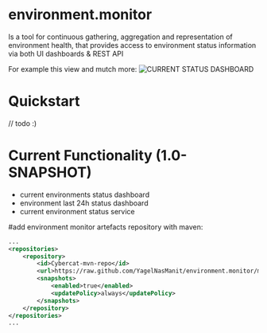 # environment.monitor

Is a tool for continuous gathering, aggregation and representation of environment health, that provides access to environment status information via both UI dashboards & REST API

For example this view and mutch more:
![CURRENT STATUS DASHBOARD](https://raw.githubusercontent.com/wiki/YagelNasManit/environment.monitor/images/current_env_status_dashboard.png)


# Quickstart
// todo :)

# Current Functionality (1.0-SNAPSHOT)
- current environments status dashboard
- environment last 24h status dashboard
- current environment status service



#add environment monitor artefacts repository with maven:
```xml
...
<repositories>
    <repository>
        <id>Cybercat-mvn-repo</id>
        <url>https://raw.github.com/YagelNasManit/environment.monitor/mvn-repo/</url>
        <snapshots>
            <enabled>true</enabled>
            <updatePolicy>always</updatePolicy>
        </snapshots>
    </repository>
</repositories>
...
```
